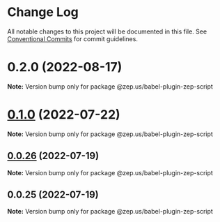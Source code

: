# Change Log

All notable changes to this project will be documented in this file.
See [Conventional Commits](https://conventionalcommits.org) for commit guidelines.

# 0.2.0 (2022-08-17)

**Note:** Version bump only for package @zep.us/babel-plugin-zep-script





# [0.1.0](https://github.com/zep-us/zep-script-sdk/compare/v0.0.26...v0.1.0) (2022-07-22)

**Note:** Version bump only for package @zep.us/babel-plugin-zep-script





## [0.0.26](https://github.com/zep-us/zep-script-sdk/compare/v0.0.25...v0.0.26) (2022-07-19)

**Note:** Version bump only for package @zep.us/babel-plugin-zep-script





## 0.0.25 (2022-07-19)

**Note:** Version bump only for package @zep.us/babel-plugin-zep-script
